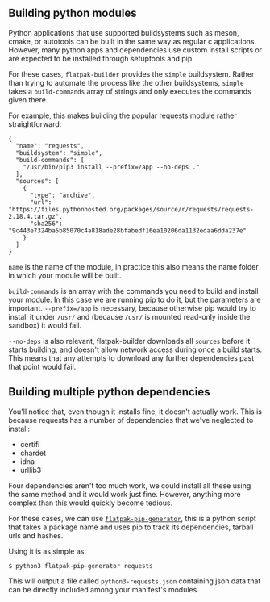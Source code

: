 ## Building python modules

Python applications that use supported buildsystems such as meson, cmake, or autotools can be built in the same way as regular c applications. However, many python apps and dependencies use custom install scripts or are expected to be installed through setuptools and pip.

For these cases, `flatpak-builder` provides the `simple` buildsystem. Rather than trying to automate the process like the other buildsystems, `simple` takes a `build-commands` array of strings and only executes the commands given there.

For example, this makes building the popular requests module rather straightforward:

    {
      "name": "requests",
      "buildsystem": "simple",
      "build-commands": [
        "/usr/bin/pip3 install --prefix=/app --no-deps ."
      ],
      "sources": [
        {
          "type": "archive",
          "url": "https://files.pythonhosted.org/packages/source/r/requests/requests-2.18.4.tar.gz",
          "sha256": "9c443e7324ba5b85070c4a818ade28bfabedf16ea10206da1132edaa6dda237e"
        }
      ]
    }

`name` is the name of the module, in practice this also means the name folder in which your module will be built.

`build-commands` is an array with the commands you need to build and install your module. In this case we are running pip to do it, but the parameters are important. `--prefix=/app` is necessary, because otherwise pip would try to install it under `/usr/` and (because `/usr/` is mounted read-only inside the sandbox) it would fail.

`--no-deps` is also relevant, flatpak-builder downloads all `sources` before it starts building, and doesn't allow network access during once a build starts. This means that any attempts to download any further dependencies past that point would fail.

## Building multiple python dependencies

You'll notice that, even though it installs fine, it doesn't actually work. This is because requests has a number of dependencies that we've neglected to install:

* certifi
* chardet
* idna
* urllib3

Four dependencies aren't too much work, we could install all these using the same method and it would work just fine. However, anything more complex than this would quickly become tedious.

For these cases, we can use [`flatpak-pip-generator`](https://github.com/flatpak/flatpak-builder-tools/tree/master/pip), this is a python script that takes a package name and uses pip to track its dependencies, tarball urls and hashes.

Using it is as simple as:

    $ python3 flatpak-pip-generator requests

This will output a file called `python3-requests.json` containing json data that can be directly included among your manifest's modules.
